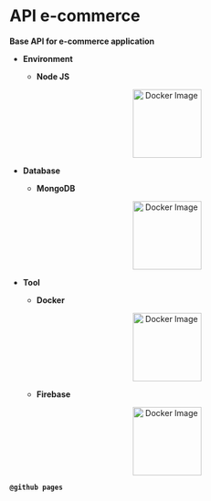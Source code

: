 # __API e-commerce__

__Base API for e-commerce application__

* __Environment__

    * __Node JS__

        <p align="center"><img src="https://www.brainfuel.io/images/node-js-new.png"alt="Docker Image" height="120px">
        </p>

* __Database__

    * __MongoDB__

        <p align="center"><img src="https://www.undernews.fr/wp-content/uploads/2017/01/mongo-db-logo.png"alt="Docker Image" height="120px">
        </p>

* __Tool__

    * __Docker__

        <p align="center"><img src="https://www.docker.com/sites/default/files/d8/2019-07/Moby-logo.png"alt="Docker Image" height="120px">
        </p>
    
    * __Firebase__

        <p align="center"><img src="https://cdn.iconscout.com/icon/free/png-256/firebase-1-282796.png"alt="Docker Image" height="120px">
        </p>


__`@github pages`__ 